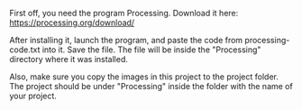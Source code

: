 First off, you need the program Processing.
Download it here: https://processing.org/download/

After installing it, launch the program, and paste the code from processing-code.txt into it.
Save the file. The file will be inside the "Processing" directory where it was installed.

Also, make sure you copy the images in this project to the project folder. The project should be under "Processing" inside the folder 
with the name of your project.